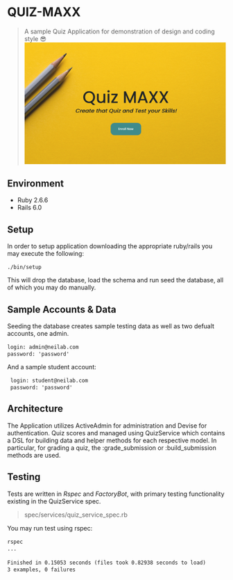 # QUIZ-MAXX
> A sample Quiz Application for demonstration of design and coding style 😎
![ alt text](https://github.com/neilabdev/quiz_maxx/blob/master/app/assets/images/demo-preview.png?raw=true)
## Environment
- Ruby 2.6.6
- Rails 6.0


## Setup

In order to setup application downloading the appropriate ruby/rails you may execute the following:

```shell
./bin/setup
```

This will drop the database, load the schema and run seed the database, all of which you may do manually.




## Sample Accounts & Data

Seeding the database creates sample testing data as well as two defualt accounts, one admin.

```text
login: admin@neilab.com
password: 'password'
```



And a sample student account:

```text
 login: student@neilab.com
 password: 'password'
```

## Architecture 

The Application utilizes ActiveAdmin for administration and Devise for authentication. Quiz scores and  managed using QuizService which contains a DSL for building data and helper methods for each respective model. In particular, for grading a quiz, the :grade_submission or :build_submission methods are used.

## Testing

Tests are written in *Rspec* and *FactoryBot*, with primary testing functionality existing in the QuizService spec.

> spec/services/quiz_service_spec.rb 

You may run test using rspec:

```shell
rspec 
...

Finished in 0.15053 seconds (files took 0.82938 seconds to load)
3 examples, 0 failures

```